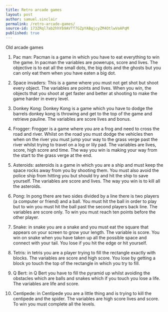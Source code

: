 ```yaml
---
title: Retro arcade games
layout: post
author: samuel.sinclair
permalink: /retro-arcade-games/
source-id: 173ZRql7ab2hhYb9AVTf7GZpYABqjcyZM4OtlwVoAPqM
published: true
---
```

Old arcade games

1. Pac man: Pacman is a game in which you have to eat everything to win the game. In pacman the variables are powerups, score and lives. The objective is to eat all the small dots, the big dots and the ghosts but you can only eat them when you have eaten a big dot.

2. Space invaders: This is a game where you must not get shot but shoot every object. The variables are points and lives. When you win, the objects that you shoot at get faster and better at shooting to make the game harder in every level.

3. Donkey Kong: Donkey Kong is a game which you have to dodge the barrels donkey kong is throwing and get to the top of the game and retrieve pauline. The variables are score lives and bonus. 

4. Frogger: Frogger is a game where you are a frog and need to cross the road and river. Whilst on the road you must dodge the vehicles then when on the river you must jump your way to the grass verge past the river whilst trying to travel on a log or lily pad. The variables are lives, score, high score and time. The way you win is making your way from the start to the grass verge at the end.

5. Asteroids: asteroids is a game in which you are a ship and must keep the space rocks away from you by shooting them. You must also avoid the police ship from hitting you but should try and hit the ship to save yourself. The variables are score and lives. The way you win is to kill all the asteroids.

6. Pong: In pong there are two sides divided by a line there is two players (a computer or friend) and a ball. You must hit the ball in order to play but to win you must hit the ball past the second players back line. The variables are score only. To win you must reach ten points before the other player. 

7. Snake: in snake you are a snake and you must eat the square that appears on your screen to grow your length. The variable is score. You win on snake when you have taken up all the possible space and connect with your tail. You lose if you hit the edge or hit yourself.

8. Tetris: in tetris you are a player trying to fill the rectangle exactly with blocks. The variables are score and high score. You lose by getting a block yo touch the top of the rectangle in which you try to fill. 

9. Q Bert: in Q Bert you have to fill the pyramid up whilst avoiding the obstacles which are balls and snakes which if you touch you lose a life. The variables are life and score.

10. Centipede: in Centipede you are a little thing and is trying to kill the centipede and the spider. The variables are high score lives and score. To win you must complete all the levels.

 

